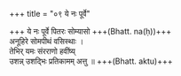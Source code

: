+++
title = "०९ ये नः पूर्वे"

+++
ये नः पूर्वे पितरः सोम्यासो +++(Bhatt. na(ḥ))+++  
अनूहिरे सोमपीथं वसिस्थाः ।  
तेभिर् यमः संरराणो हवींष्य्  
उशन्न् उशद्भिः प्रतिकामम् अत्तु ॥ +++(Bhatt. aktu)+++